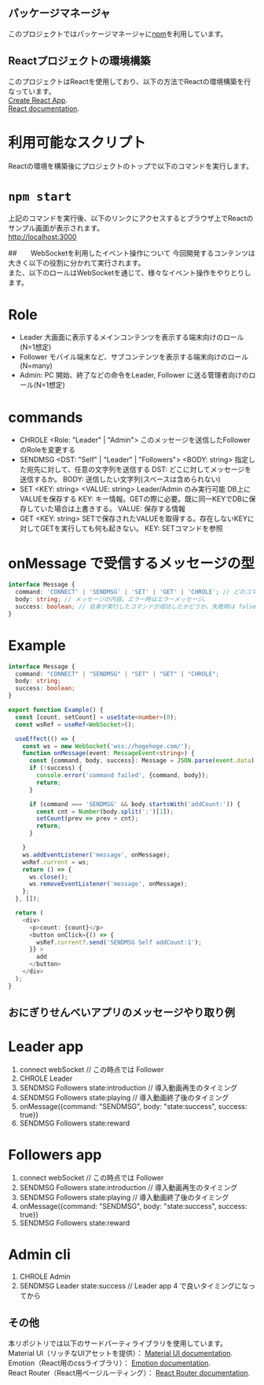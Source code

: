 ## パッケージマネージャ

このプロジェクトではパッケージマネージャに[npm](https://docs.npmjs.com/cli/v10/commands/npm)を利用しています。

## Reactプロジェクトの環境構築

このプロジェクトはReactを使用しており、以下の方法でReactの環境構築を行なっています。  
[Create React App](https://github.com/facebook/create-react-app).  
[React documentation](https://reactjs.org/).

# 利用可能なスクリプト

Reactの環境を構築後にプロジェクトのトップで以下のコマンドを実行します。

# `npm start`

上記のコマンドを実行後、以下のリンクにアクセスするとブラウザ上でReactのサンプル画面が表示されます。  
[http://localhost:3000](http://localhost:3000)

##　　WebSocketを利用したイベント操作について
今回開発するコンテンツは大きく以下の役割に分かれて実行されます。  
また、以下のロールはWebSocketを通じて、様々なイベント操作をやりとりします。

# Role

- Leader
  大画面に表示するメインコンテンツを表示する端末向けのロール(N=1想定)
- Follower
  モバイル端末など、サブコンテンツを表示する端末向けのロール(N=many)
- Admin: PC
  開始、終了などの命令をLeader, Follower に送る管理者向けのロール(N=1想定)

# commands

- CHROLE <Role: "Leader" | "Admin">
  このメッセージを送信したFollowerのRoleを変更する
- SENDMSG <DST: "Self" | "Leader" | "Followers"> <BODY: string>
  指定した宛先に対して、任意の文字列を送信する
  DST: どこに対してメッセージを送信するか。
  BODY: 送信したい文字列(スペースは含められない)
- SET <KEY: string> <VALUE: string>
  Leader/Admin のみ実行可能
  DB上にVALUEを保存する
  KEY: キー情報。GETの際に必要。既に同一KEYでDBに保存していた場合は上書きする。
  VALUE: 保存する情報
- GET <KEY: string>
  SETで保存されたVALUEを取得する。存在しないKEYに対してGETを実行しても何も起きない。
  KEY: SETコマンドを参照

# onMessage で受信するメッセージの型

```typescript
interface Message {
  command: 'CONNECT' | 'SENDMSG' | 'SET' | 'GET' | 'CHROLE'; // どのコマンドによるメッセージか。 CONNECT はwebsocket接続時。
  body: string; // メッセージの内容。エラー時はエラーメッセージ。
  success: boolean; // 自身が実行したコマンドが成功したかどうか。失敗時は false でエラーメッセージが body に格納される。
}
```

# Example

```typescript
interface Message {
  command: "CONNECT" | "SENDMSG" | "SET" | "GET" | "CHROLE";
  body: string;
  success: boolean;
}

export function Example() {
  const [count, setCount] = useState<number>(0);
  const wsRef = useRef<WebSocket>();

  useEffect(() => {
    const ws = new WebSocket('wss://hogehoge.com/');
    function onMessage(event: MessageEvent<string>) {
      const {command, body, success}: Message = JSON.parse(event.data);
      if (!success) {
        console.error('command failed', {command, body});
        return;
      }

      if (command === 'SENDMSG' && body.startsWith('addCount:')) {
        const cnt = Number(body.split(':')[1]);
        setCount(prev => prev + cnt);
        return;
      }

    }
    ws.addEventListener('message', onMessage);
    wsRef.current = ws;
    return () => {
      ws.close();
      ws.removeEventListener('message', onMessage);
    };
  }, []);

  return (
    <div>
      <p>count: {count}</p>
      <button onClick={() => {
        wsRef.current?.send('SENDMSG Self addCount:1');
      }} >
        add
      </button>
    </div>
  );
}
```

## おにぎりせんべいアプリのメッセージやり取り例

# Leader app

1. connect webSocket // この時点では Follower
2. CHROLE Leader
3. SENDMSG Followers state:introduction // 導入動画再生のタイミング
4. SENDMSG Followers state:playing // 導入動画終了後のタイミング
5. onMessage({command: "SENDMSG", body: "state:success", success: true})
6. SENDMSG Followers state:reward

# Followers app

1. connect webSocket // この時点では Follower
2. SENDMSG Followers state:introduction // 導入動画再生のタイミング
3. SENDMSG Followers state:playing // 導入動画終了後のタイミング
4. onMessage({command: "SENDMSG", body: "state:success", success: true})
5. SENDMSG Followers state:reward

# Admin cli

1. CHROLE Admin
2. SENDMSG Leader state:success // Leader app 4 で良いタイミングになってから

## その他

本リポジトリでは以下のサードパーティライブラリを使用しています。  
Material UI（リッチなUIアセットを提供）： [Material UI documentation](https://mui.com/material-ui/).  
Emotion（React用のcssライブラリ）： [Emotion documentation](https://emotion.sh/docs/introduction).  
React Router（React用ページルーティング）： [React Router documentation](https://reactrouter.com/en/main).
